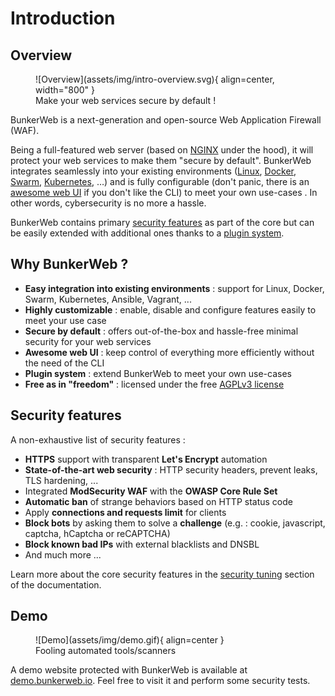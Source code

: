 # Introduction

## Overview

<figure markdown>
  ![Overview](assets/img/intro-overview.svg){ align=center, width="800" }
  <figcaption>Make your web services secure by default !</figcaption>
</figure>

BunkerWeb is a next-generation and open-source Web Application Firewall (WAF).

Being a full-featured web server (based on [NGINX](https://nginx.org/) under the hood), it will protect your web services to make them "secure by default". BunkerWeb integrates seamlessly into your existing environments ([Linux](/1.5.0-beta/integrations/#linux), [Docker](/1.5.0-beta/integrations/#docker), [Swarm](/1.5.0-beta/integrations/#swarm), [Kubernetes](/1.5.0-beta/integrations/#kubernetes), …) and is fully configurable (don't panic, there is an [awesome web UI](/1.5.0-beta/web-ui/) if you don't like the CLI) to meet your own use-cases . In other words, cybersecurity is no more a hassle.

BunkerWeb contains primary [security features](/1.5.0-beta/security-tuning/) as part of the core but can be easily extended with additional ones thanks to a [plugin system](/1.5.0-beta/plugins/).

## Why BunkerWeb ?

- **Easy integration into existing environments** : support for Linux, Docker, Swarm, Kubernetes, Ansible, Vagrant, ...
- **Highly customizable** : enable, disable and configure features easily to meet your use case
- **Secure by default** : offers out-of-the-box and hassle-free minimal security for your web services
- **Awesome web UI** : keep control of everything more efficiently without the need of the CLI
- **Plugin system** : extend BunkerWeb to meet your own use-cases
- **Free as in "freedom"** : licensed under the free [AGPLv3 license](https://www.gnu.org/licenses/agpl-3.0.en.html)

## Security features

A non-exhaustive list of security features :

- **HTTPS** support with transparent **Let's Encrypt** automation
- **State-of-the-art web security** : HTTP security headers, prevent leaks, TLS hardening, ...
- Integrated **ModSecurity WAF** with the **OWASP Core Rule Set**
- **Automatic ban** of strange behaviors based on HTTP status code
- Apply **connections and requests limit** for clients
- **Block bots** by asking them to solve a **challenge** (e.g. : cookie, javascript, captcha, hCaptcha or reCAPTCHA)
- **Block known bad IPs** with external blacklists and DNSBL
- And much more ...

Learn more about the core security features in the [security tuning](/1.5.0-beta/security-tuning) section of the documentation.

## Demo

<figure markdown>
  ![Demo](assets/img/demo.gif){ align=center }
  <figcaption>Fooling automated tools/scanners</figcaption>
</figure>

A demo website protected with BunkerWeb is available at [demo.bunkerweb.io](https://demo.bunkerweb.io). Feel free to visit it and perform some security tests.

